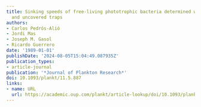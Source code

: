 ```yaml
---
title: Sinking speeds of free-living phototrophic bacteria determined with covered
  and uncovered traps
authors:
- Carlos Pedrós-Alió
- Jordi Mas
- Joseph M. Gasol
- Ricardo Guerrero
date: '1989-01-01'
publishDate: '2024-08-05T15:04:49.087935Z'
publication_types:
- article-journal
publication: '*Journal of Plankton Research*'
doi: 10.1093/plankt/11.5.887
links:
- name: URL
  url: https://academic.oup.com/plankt/article-lookup/doi/10.1093/plankt/11.5.887
---
```

